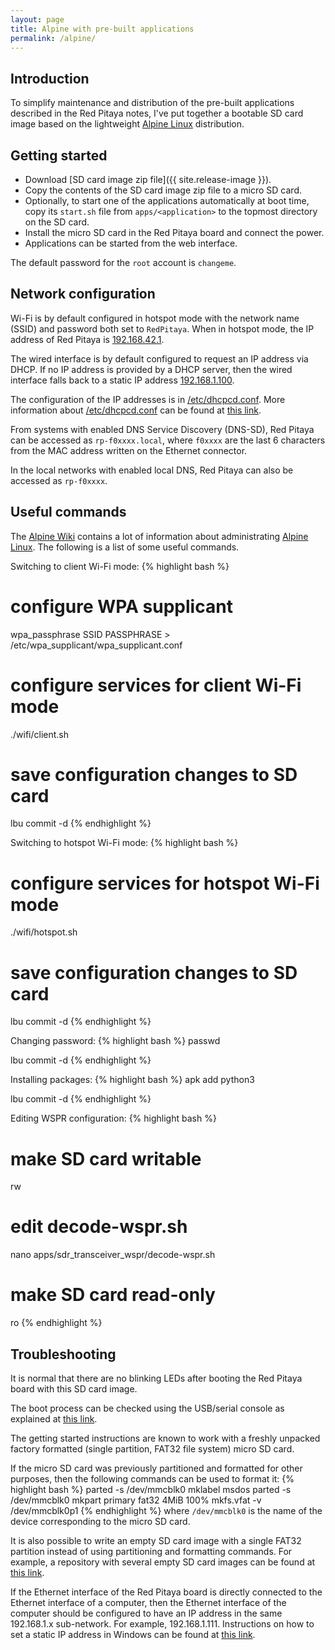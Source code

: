 ```yaml
---
layout: page
title: Alpine with pre-built applications
permalink: /alpine/
---
```


Introduction
-----

To simplify maintenance and distribution of the pre-built applications described in the Red Pitaya notes, I've put together a bootable SD card image based on the lightweight [Alpine Linux](https://alpinelinux.org) distribution.

Getting started
-----

 - Download [SD card image zip file]({{ site.release-image }}).
 - Copy the contents of the SD card image zip file to a micro SD card.
 - Optionally, to start one of the applications automatically at boot time, copy its `start.sh` file from `apps/<application>` to the topmost directory on the SD card.
 - Install the micro SD card in the Red Pitaya board and connect the power.
 - Applications can be started from the web interface.

The default password for the `root` account is `changeme`.

Network configuration
-----

Wi-Fi is by default configured in hotspot mode with the network name (SSID) and password both set to `RedPitaya`. When in hotspot mode, the IP address of Red Pitaya is [192.168.42.1](http://192.168.42.1).

The wired interface is by default configured to request an IP address via DHCP. If no IP address is provided by a DHCP server, then the wired interface falls back to a static IP address [192.168.1.100](http://192.168.1.100).

The configuration of the IP addresses is in [/etc/dhcpcd.conf](https://github.com/pavel-demin/red-pitaya-notes/blob/master/alpine/etc/dhcpcd.conf). More information about [/etc/dhcpcd.conf](https://github.com/pavel-demin/red-pitaya-notes/blob/master/alpine/etc/dhcpcd.conf) can be found at [this link](https://www.mankier.com/5/dhcpcd.conf).

From systems with enabled DNS Service Discovery (DNS-SD), Red Pitaya can be accessed as `rp-f0xxxx.local`, where `f0xxxx` are the last 6 characters from the MAC address written on the Ethernet connector.

In the local networks with enabled local DNS, Red Pitaya can also be accessed as `rp-f0xxxx`.

Useful commands
-----

The [Alpine Wiki](http://wiki.alpinelinux.org) contains a lot of information about administrating [Alpine Linux](https://alpinelinux.org). The following is a list of some useful commands.

Switching to client Wi-Fi mode:
{% highlight bash %}
# configure WPA supplicant
wpa_passphrase SSID PASSPHRASE > /etc/wpa_supplicant/wpa_supplicant.conf

# configure services for client Wi-Fi mode
./wifi/client.sh

# save configuration changes to SD card
lbu commit -d
{% endhighlight %}

Switching to hotspot Wi-Fi mode:
{% highlight bash %}
# configure services for hotspot Wi-Fi mode
./wifi/hotspot.sh

# save configuration changes to SD card
lbu commit -d
{% endhighlight %}

Changing password:
{% highlight bash %}
passwd

lbu commit -d
{% endhighlight %}

Installing packages:
{% highlight bash %}
apk add python3

lbu commit -d
{% endhighlight %}

Editing WSPR configuration:
{% highlight bash %}
# make SD card writable
rw

# edit decode-wspr.sh
nano apps/sdr_transceiver_wspr/decode-wspr.sh

# make SD card read-only
ro
{% endhighlight %}

Troubleshooting
-----

It is normal that there are no blinking LEDs after booting the Red Pitaya board with this SD card image.

The boot process can be checked using the USB/serial console as explained at [this link](https://redpitaya.readthedocs.io/en/latest/developerGuide/software/console/console/console.html).

The getting started instructions are known to work with a freshly unpacked factory formatted (single partition, FAT32 file system) micro SD card.

If the micro SD card was previously partitioned and formatted for other purposes, then the following commands can be used to format it:
{% highlight bash %}
parted -s /dev/mmcblk0 mklabel msdos
parted -s /dev/mmcblk0 mkpart primary fat32 4MiB 100%
mkfs.vfat -v /dev/mmcblk0p1
{% endhighlight %}
where `/dev/mmcblk0` is the name of the device corresponding to the micro SD card.

It is also possible to write an empty SD card image with a single FAT32 partition instead of using partitioning and formatting commands. For example, a repository with several empty SD card images can be found at [this link](https://github.com/procount/fat32images).

If the Ethernet interface of the Red Pitaya board is directly connected to the Ethernet interface of a computer, then the Ethernet interface of the computer should be configured to have an IP address in the same 192.168.1.x sub-network. For example, 192.168.1.111. Instructions on how to set a static IP address in Windows can be found at [this link](https://kb.netgear.com/27476/How-do-I-set-a-static-IP-address-in-Windows).
